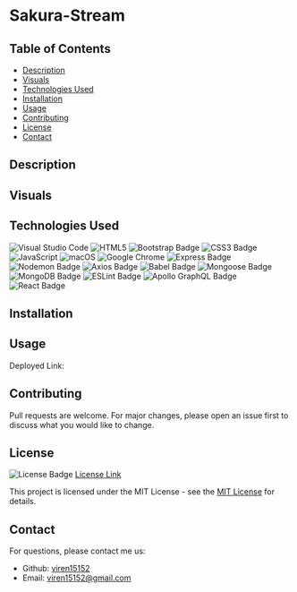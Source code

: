 # Sakura-Stream

## Table of Contents

* [Description](#description)
* [Visuals](#visuals)
* [Technologies Used](#technologies-used)
* [Installation](#installation)
* [Usage](#usage)
* [Contributing](#contributing)
* [License](#license)
* [Contact](#contact)

## Description


## Visuals


## Technologies Used

![Visual Studio Code](https://img.shields.io/badge/Visual%20Studio%20Code-0078d7.svg?style=for-the-badge&logo=visual-studio-code&logoColor=white)
![HTML5](https://img.shields.io/badge/HTML5-E34F26?style=for-the-badge&logo=html5&logoColor=white)
![Bootstrap Badge](https://img.shields.io/badge/Bootstrap-7952B3?logo=bootstrap&logoColor=fff&style=flat-square)
![CSS3 Badge](https://img.shields.io/badge/CSS3-1572B6?logo=css3&logoColor=fff&style=for-the-badge)
![JavaScript](https://img.shields.io/badge/javascript-%23323330.svg?style=for-the-badge&logo=javascript&logoColor=%23F7DF1E)
![macOS](https://img.shields.io/badge/mac%20os-000000?style=for-the-badge&logo=macos&logoColor=F0F0F0)
![Google Chrome](https://img.shields.io/badge/Google%20Chrome-4285F4?style=for-the-badge&logo=GoogleChrome&logoColor=white)
![Express Badge](https://img.shields.io/badge/Express-000?logo=express&logoColor=fff&style=flat-square)
![Nodemon Badge](https://img.shields.io/badge/Nodemon-76D04B?logo=nodemon&logoColor=fff&style=flat-square)
![Axios Badge](https://img.shields.io/badge/Axios-5A29E4?logo=axios&logoColor=fff&style=flat-square)
![Babel Badge](https://img.shields.io/badge/Babel-F9DC3E?logo=babel&logoColor=000&style=flat-square)
![Mongoose Badge](https://img.shields.io/badge/Mongoose-F04D35?logo=mongoosedotws&logoColor=fff&style=flat-square)
![MongoDB Badge](https://img.shields.io/badge/MongoDB-47A248?logo=mongodb&logoColor=fff&style=flat-square)
![ESLint Badge](https://img.shields.io/badge/ESLint-4B32C3?logo=eslint&logoColor=fff&style=flat-square)
![Apollo GraphQL Badge](https://img.shields.io/badge/Apollo%20GraphQL-311C87?logo=apollographql&logoColor=fff&style=flat-square)
![React Badge](https://img.shields.io/badge/React-61DAFB?logo=react&logoColor=000&style=flat-square)

## Installation


## Usage


Deployed Link: 

## Contributing

Pull requests are welcome. For major changes, please open an issue first
to discuss what you would like to change.


## License

![License Badge](https://img.shields.io/badge/License-MIT-yellow.svg)
[License Link](https://opensource.org/licenses/MIT)

This project is licensed under the MIT License - see the [MIT License](https://opensource.org/licenses/MIT) for details.

## Contact


  For questions, please contact me us:
  - Github: [viren15152](https://github.com/viren15152)
  - Email: viren15152@gmail.com
